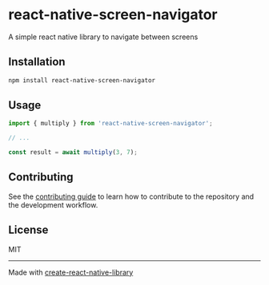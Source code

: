 # react-native-screen-navigator

A simple react native library to navigate between screens

## Installation

```sh
npm install react-native-screen-navigator
```

## Usage

```js
import { multiply } from 'react-native-screen-navigator';

// ...

const result = await multiply(3, 7);
```

## Contributing

See the [contributing guide](CONTRIBUTING.md) to learn how to contribute to the repository and the development workflow.

## License

MIT

---

Made with [create-react-native-library](https://github.com/callstack/react-native-builder-bob)
